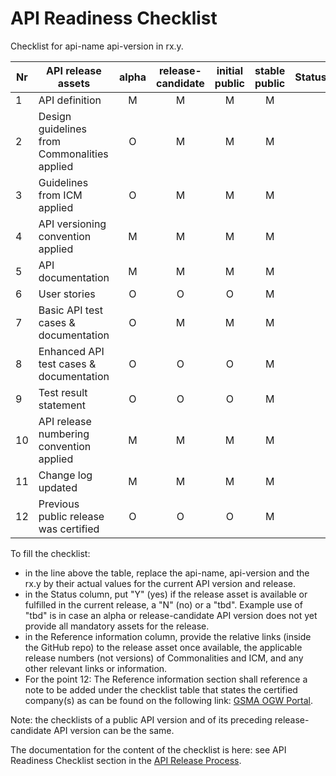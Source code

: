 # API Readiness Checklist

Checklist for api-name api-version in rx.y.

| Nr | API release assets  | alpha | release-candidate |  initial<br>public | stable<br> public | Status | Reference information |
|----|----------------------------------------------|:-----:|:-----------------:|:-------:|:------:|:----:|:----:|
|  1 | API definition                               |   M   |         M         |    M    |    M   |      | relative link |
|  2 | Design guidelines from Commonalities applied |   O   |         M         |    M    |    M   |      | Comm. release nr |
|  3 | Guidelines from ICM applied                  |   O   |         M         |    M    |    M   |      | ICM release nr |
|  4 | API versioning convention applied            |   M   |         M         |    M    |    M   |      |   |
|  5 | API documentation                            |   M   |         M         |    M    |    M   |      | relative link |
|  6 | User stories                                 |   O   |         O         |    O    |    M   |      | relative link |
|  7 | Basic API test cases & documentation         |   O   |         M         |    M    |    M   |      | relative link |
|  8 | Enhanced API test cases & documentation      |   O   |         O         |    O    |    M   |      | relative link |
|  9 | Test result statement                        |   O   |         O         |    O    |    M   |      | issue link |
| 10 | API release numbering convention applied     |   M   |         M         |    M    |    M   |      |   |
| 11 | Change log updated                           |   M   |         M         |    M    |    M   |      | relative link |
| 12 | Previous public release was certified        |   O   |         O         |    O    |    M   |      | comment |

To fill the checklist:
- in the line above the table, replace the api-name, api-version and the rx.y by their actual values for the current API version and release.
- in the Status column, put "Y" (yes) if the release asset is available or fulfilled in the current release, a "N" (no) or a "tbd". Example use of "tbd" is in case an alpha or release-candidate API version does not yet provide all mandatory assets for the release.
- in the Reference information column, provide the relative links (inside the GitHub repo) to the release asset once available, the applicable release numbers (not versions) of Commonalities and ICM, and any other relevant links or information.
- For the point 12: The Reference information section shall reference a note to be added under the checklist table that states the certified company(s) as can be found on the following link: [GSMA OGW Portal](https://www.open-gateway.com/operators-map).

Note: the checklists of a public API version and of its preceding release-candidate API version can be the same.

The documentation for the content of the checklist is here: see API Readiness Checklist section in the [API Release Process](https://lf-camaraproject.atlassian.net/wiki/x/jine).
